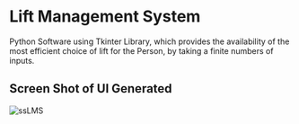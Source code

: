 # Lift Management System
Python Software using Tkinter Library, which provides the availability of the most efficient choice of lift for the Person, by taking a finite numbers of inputs.

## Screen Shot of UI Generated
![ssLMS](https://github.com/himxnshutripathi/LiftManagementSystem/assets/55108251/fd2075ce-1261-4927-ac81-9e1934a46735)
